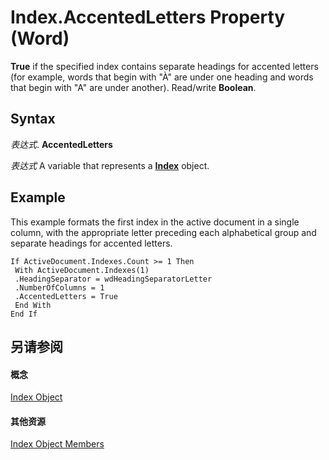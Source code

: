 
# Index.AccentedLetters Property (Word)

 **True** if the specified index contains separate headings for accented letters (for example, words that begin with "À" are under one heading and words that begin with "A" are under another). Read/write **Boolean**.


## Syntax

 _表达式_. **AccentedLetters**

 _表达式_ A variable that represents a **[Index](6a2aab98-485b-01c3-8d9b-9e108b455e22.md)** object.


## Example

This example formats the first index in the active document in a single column, with the appropriate letter preceding each alphabetical group and separate headings for accented letters.


```
If ActiveDocument.Indexes.Count >= 1 Then 
 With ActiveDocument.Indexes(1) 
 .HeadingSeparator = wdHeadingSeparatorLetter 
 .NumberOfColumns = 1 
 .AccentedLetters = True 
 End With 
End If
```


## 另请参阅


#### 概念


[Index Object](6a2aab98-485b-01c3-8d9b-9e108b455e22.md)
#### 其他资源


[Index Object Members](http://msdn.microsoft.com/library/de9f0a3c-dd30-84bd-e122-2d20fa6b3d37%28Office.15%29.aspx)